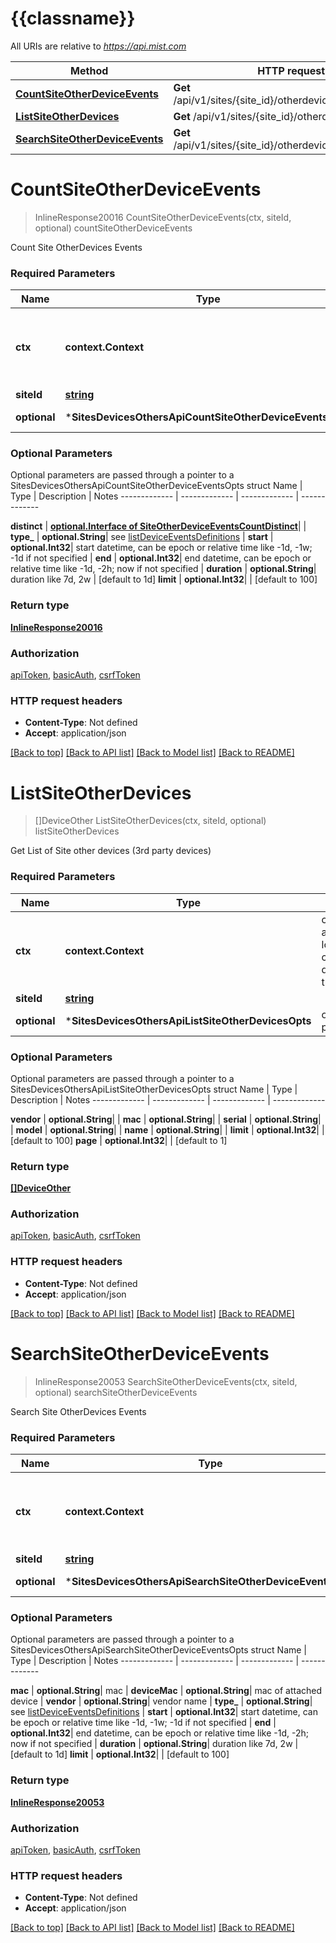 # {{classname}}

All URIs are relative to *https://api.mist.com*

Method | HTTP request | Description
------------- | ------------- | -------------
[**CountSiteOtherDeviceEvents**](SitesDevicesOthersApi.md#CountSiteOtherDeviceEvents) | **Get** /api/v1/sites/{site_id}/otherdevices/events/count | countSiteOtherDeviceEvents
[**ListSiteOtherDevices**](SitesDevicesOthersApi.md#ListSiteOtherDevices) | **Get** /api/v1/sites/{site_id}/otherdevices | listSiteOtherDevices
[**SearchSiteOtherDeviceEvents**](SitesDevicesOthersApi.md#SearchSiteOtherDeviceEvents) | **Get** /api/v1/sites/{site_id}/otherdevices/events/search | searchSiteOtherDeviceEvents

# **CountSiteOtherDeviceEvents**
> InlineResponse20016 CountSiteOtherDeviceEvents(ctx, siteId, optional)
countSiteOtherDeviceEvents

Count Site OtherDevices Events

### Required Parameters

Name | Type | Description  | Notes
------------- | ------------- | ------------- | -------------
 **ctx** | **context.Context** | context for authentication, logging, cancellation, deadlines, tracing, etc.
  **siteId** | [**string**](.md)|  | 
 **optional** | ***SitesDevicesOthersApiCountSiteOtherDeviceEventsOpts** | optional parameters | nil if no parameters

### Optional Parameters
Optional parameters are passed through a pointer to a SitesDevicesOthersApiCountSiteOtherDeviceEventsOpts struct
Name | Type | Description  | Notes
------------- | ------------- | ------------- | -------------

 **distinct** | [**optional.Interface of SiteOtherDeviceEventsCountDistinct**](.md)|  | 
 **type_** | **optional.String**| see [listDeviceEventsDefinitions]($e/Constants%20Events/listOtherDeviceEventsDefinitions) | 
 **start** | **optional.Int32**| start datetime, can be epoch or relative time like -1d, -1w; -1d if not specified | 
 **end** | **optional.Int32**| end datetime, can be epoch or relative time like -1d, -2h; now if not specified | 
 **duration** | **optional.String**| duration like 7d, 2w | [default to 1d]
 **limit** | **optional.Int32**|  | [default to 100]

### Return type

[**InlineResponse20016**](inline_response_200_16.md)

### Authorization

[apiToken](../README.md#apiToken), [basicAuth](../README.md#basicAuth), [csrfToken](../README.md#csrfToken)

### HTTP request headers

 - **Content-Type**: Not defined
 - **Accept**: application/json

[[Back to top]](#) [[Back to API list]](../README.md#documentation-for-api-endpoints) [[Back to Model list]](../README.md#documentation-for-models) [[Back to README]](../README.md)

# **ListSiteOtherDevices**
> []DeviceOther ListSiteOtherDevices(ctx, siteId, optional)
listSiteOtherDevices

Get List of Site other devices (3rd party devices)

### Required Parameters

Name | Type | Description  | Notes
------------- | ------------- | ------------- | -------------
 **ctx** | **context.Context** | context for authentication, logging, cancellation, deadlines, tracing, etc.
  **siteId** | [**string**](.md)|  | 
 **optional** | ***SitesDevicesOthersApiListSiteOtherDevicesOpts** | optional parameters | nil if no parameters

### Optional Parameters
Optional parameters are passed through a pointer to a SitesDevicesOthersApiListSiteOtherDevicesOpts struct
Name | Type | Description  | Notes
------------- | ------------- | ------------- | -------------

 **vendor** | **optional.String**|  | 
 **mac** | **optional.String**|  | 
 **serial** | **optional.String**|  | 
 **model** | **optional.String**|  | 
 **name** | **optional.String**|  | 
 **limit** | **optional.Int32**|  | [default to 100]
 **page** | **optional.Int32**|  | [default to 1]

### Return type

[**[]DeviceOther**](device_other.md)

### Authorization

[apiToken](../README.md#apiToken), [basicAuth](../README.md#basicAuth), [csrfToken](../README.md#csrfToken)

### HTTP request headers

 - **Content-Type**: Not defined
 - **Accept**: application/json

[[Back to top]](#) [[Back to API list]](../README.md#documentation-for-api-endpoints) [[Back to Model list]](../README.md#documentation-for-models) [[Back to README]](../README.md)

# **SearchSiteOtherDeviceEvents**
> InlineResponse20053 SearchSiteOtherDeviceEvents(ctx, siteId, optional)
searchSiteOtherDeviceEvents

Search Site OtherDevices Events

### Required Parameters

Name | Type | Description  | Notes
------------- | ------------- | ------------- | -------------
 **ctx** | **context.Context** | context for authentication, logging, cancellation, deadlines, tracing, etc.
  **siteId** | [**string**](.md)|  | 
 **optional** | ***SitesDevicesOthersApiSearchSiteOtherDeviceEventsOpts** | optional parameters | nil if no parameters

### Optional Parameters
Optional parameters are passed through a pointer to a SitesDevicesOthersApiSearchSiteOtherDeviceEventsOpts struct
Name | Type | Description  | Notes
------------- | ------------- | ------------- | -------------

 **mac** | **optional.String**| mac | 
 **deviceMac** | **optional.String**| mac of attached device | 
 **vendor** | **optional.String**| vendor name | 
 **type_** | **optional.String**| see [listDeviceEventsDefinitions]($e/Constants%20Events/listOtherDeviceEventsDefinitions) | 
 **start** | **optional.Int32**| start datetime, can be epoch or relative time like -1d, -1w; -1d if not specified | 
 **end** | **optional.Int32**| end datetime, can be epoch or relative time like -1d, -2h; now if not specified | 
 **duration** | **optional.String**| duration like 7d, 2w | [default to 1d]
 **limit** | **optional.Int32**|  | [default to 100]

### Return type

[**InlineResponse20053**](inline_response_200_53.md)

### Authorization

[apiToken](../README.md#apiToken), [basicAuth](../README.md#basicAuth), [csrfToken](../README.md#csrfToken)

### HTTP request headers

 - **Content-Type**: Not defined
 - **Accept**: application/json

[[Back to top]](#) [[Back to API list]](../README.md#documentation-for-api-endpoints) [[Back to Model list]](../README.md#documentation-for-models) [[Back to README]](../README.md)

